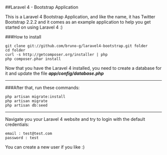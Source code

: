 ##Laravel 4 - Bootstrap Application

This is a Laravel 4 Bootstrap Application, and like the name, it has Twitter Bootstrap 2.2.2 and it comes as an example application to help you get started on using Laravel 4 :)

###How to install

	git clone git://github.com/bruno-g/laravel4-bootstrap.git folder
	cd folder
	curl -s http://getcomposer.org/installer | php
	php composer.phar install

Now that you have the Laravel 4 installed, you need to create a database for it and update the file ***app/config/database.php***

-----

###After that, run these commands:

	php artisan migrate:install
	php artisan migrate
	php artisan db:seed

-----

Navigate you your Laravel 4 website and try to login with the default credentials:

	email : test@test.com
	password : test

You can create a new user if you like :)
